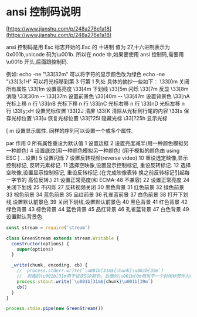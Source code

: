 # ansi 控制码说明

[https://www.jianshu.com/p/248a276e1a18](https://www.jianshu.com/p/248a276e1a18)

ansi 控制码是用 Esc 标志开始的.Esc 的 十进制 值为 27,十六进制表示为 0x001b,unicode 码为\u001b.
所以在 node 中,如果要使用 ansi 控制码,需要用\u001b 开头,后面跟控制码.

例如:
echo -ne "\33[32m" 可以将字符的显示颜色改为绿色
echo -ne "\33[3;1H" 可以将光标移到第 3 行第 1 列处
具体的摘抄一些如下：
\33[0m 关闭所有属性
\33[1m 设置高亮度
\33[4m 下划线
\33[5m 闪烁
\33[7m 反显
\33[8m 消隐
\33[30m -- \33[37m 设置前景色
\33[40m -- \33[47m 设置背景色
\33[nA 光标上移 n 行
\33[nB 光标下移 n 行
\33[nC 光标右移 n 行
\33[nD 光标左移 n 行
\33[y;xH 设置光标位置
\33[2J 清屏
\33[K 清除从光标到行尾的内容
\33[s 保存光标位置
\33[u 恢复光标位置
\33[?25l 隐藏光标
\33[?25h 显示光标

[ <parameters> m 设置显示属性. 同样的序列可以设置一个或多个属性.

par 作用
0 所有属性重设为默认值
1 设置边框
2 设置亮度减半(用一种颜色模拟另一种颜色)
4 设置底纹(用一种颜色模拟另一种颜色)
(用于模拟的颜色由 using ESC ] ...设置)
5 设置闪烁
7 设置反转视频(reverse video)
10 重设选定映像,显示控制标记,
反转元素标记.
11 选择空映像,设置显示控制标记,
重设反转标记.
12 选择空映像,设置显示控制标记,
重设反转标记.(在完成映像表转
换之前反转标记引起每一字节的
高位反转.)
21 设置正常亮度(和 ECMA-48 不兼容)
22 设置正常亮度
24 关闭下划线
25 不闪烁
27 反转视频关闭
30 黑色背景
31 红色前景
32 绿色前景
33 棕色前景
34 蓝色前景
35 品红前景
36 孔雀蓝前景
37 白色前景
38 打开下划线,设置默认前景色
39 关闭下划线,设置默认前景色
40 黑色背景
41 红色背景
42 绿色背景
43 棕色背景
44 蓝色背景
45 品红背景
46 孔雀蓝背景
47 白色背景
49 设置默认背景色

```javascript
const stream = require('stream')

class GreenStream extends stream.Writable {
  constructor(options) {
    super(options)
  }

  _write(chunk, encoding, cb) {
    //  process.stderr.write(`\u001b[31m${chunk}\u001b[39m`)
    //  前面的\u001b[31m用于设定SGR颜色，后面的\u001b[0m相当于一个封闭标签作为前面SGR颜色的作用范围的结束点标记。
    process.stdout.write(`\u001b[31m${chunk}\u001b[39m`)
    cb()
  }
}

process.stdin.pipe(new GreenStream())
```
